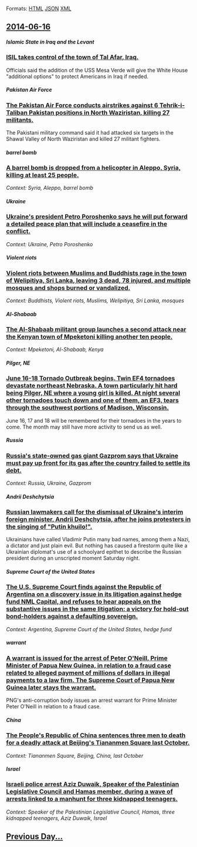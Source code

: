 
Formats: [HTML](2014/06/16/index.html)  [JSON](2014/06/16/index.json)  [XML](2014/06/16/index.xml)  

## [2014-06-16](/news/2014/06/16/index.md)

##### Islamic State in Iraq and the Levant
### [ISIL takes control of the town of Tal Afar, Iraq. ](/news/2014/06/16/isil-takes-control-of-the-town-of-tal-afar-iraq.md)
Officials said the addition of the USS Mesa Verde will give the White House &quot;additional options&quot; to protect Americans in Iraq if needed.

##### Pakistan Air Force
### [The Pakistan Air Force conducts airstrikes against 6 Tehrik-i-Taliban Pakistan positions in North Waziristan, killing 27 militants. ](/news/2014/06/16/the-pakistan-air-force-conducts-airstrikes-against-6-tehrik-i-taliban-pakistan-positions-in-north-waziristan-killing-27-militants.md)
The Pakistani military command said it had attacked six targets in the Shawal Valley of North Waziristan and killed 27 militant fighters.

##### barrel bomb
### [A barrel bomb is dropped from a helicopter in Aleppo, Syria, killing at least 25 people. ](/news/2014/06/16/a-barrel-bomb-is-dropped-from-a-helicopter-in-aleppo-syria-killing-at-least-25-people.md)
_Context: Syria, Aleppo, barrel bomb_

##### Ukraine
### [Ukraine's president Petro Poroshenko says he will put forward a detailed peace plan that will include a ceasefire in the conflict. ](/news/2014/06/16/ukraine-s-president-petro-poroshenko-says-he-will-put-forward-a-detailed-peace-plan-that-will-include-a-ceasefire-in-the-conflict.md)
_Context: Ukraine, Petro Poroshenko_

##### Violent riots
### [Violent riots between Muslims and Buddhists rage in the town of Welipitiya, Sri Lanka, leaving 3 dead, 78 injured, and multiple mosques and shops burned or vandalized. ](/news/2014/06/16/violent-riots-between-muslims-and-buddhists-rage-in-the-town-of-welipitiya-sri-lanka-leaving-3-dead-78-injured-and-multiple-mosques-and.md)
_Context: Buddhists, Violent riots, Muslims, Welipitiya, Sri Lanka, mosques_

##### Al-Shabaab
### [The Al-Shabaab militant group launches a second attack near the Kenyan town of Mpeketoni killing another ten people. ](/news/2014/06/16/the-al-shabaab-militant-group-launches-a-second-attack-near-the-kenyan-town-of-mpeketoni-killing-another-ten-people.md)
_Context: Mpeketoni, Al-Shabaab, Kenya_

##### Pilger, NE
### [June 16-18 Tornado Outbreak begins. Twin EF4 tornadoes devastate northeast Nebraska. A town particularly hit hard being Pilger, NE where a young girl is killed. At night several other tornadoes touch down and one of them, an EF3, tears through the southwest portions of Madison, Wisconsin. ](/news/2014/06/16/june-16-18-tornado-outbreak-begins-twin-ef4-tornadoes-devastate-northeast-nebraska-a-town-particularly-hit-hard-being-pilger-ne-where-a-y.md)
June 16, 17 and 18 will be remembered for their tornadoes in the years to come. The month may still have more activity to send us as well.

##### Russia
### [Russia's state-owned gas giant Gazprom says that Ukraine must pay up front for its gas after the country failed to settle its debt. ](/news/2014/06/16/russia-s-state-owned-gas-giant-gazprom-says-that-ukraine-must-pay-up-front-for-its-gas-after-the-country-failed-to-settle-its-debt.md)
_Context: Russia, Ukraine, Gazprom_

##### Andrii Deshchytsia
### [Russian lawmakers call for the dismissal of Ukraine's interim foreign minister, Andrii Deshchytsia, after he joins protesters in the singing of "Putin khuilo!". ](/news/2014/06/16/russian-lawmakers-call-for-the-dismissal-of-ukraine-s-interim-foreign-minister-andrii-deshchytsia-after-he-joins-protesters-in-the-singing.md)
Ukrainians have called Vladimir Putin many bad names, among them a Nazi, a dictator and just plain evil. But nothing has caused a firestorm quite like a Ukrainian diplomat&#039;s use of a schoolyard epithet to describe the Russian president during an unscripted moment Saturday night.

##### Supreme Court of the United States
### [The U.S. Supreme Court finds against the Republic of Argentina on a discovery issue in its litigation against hedge fund NML Capital, and refuses to hear appeals on the substantive issues in the same litigation: a victory for hold-out bond-holders against a defaulting sovereign. ](/news/2014/06/16/the-u-s-supreme-court-finds-against-the-republic-of-argentina-on-a-discovery-issue-in-its-litigation-against-hedge-fund-nml-capital-and-re.md)
_Context: Argentina, Supreme Court of the United States, hedge fund_

##### warrant
### [A warrant is issued for the arrest of Peter O'Neill, Prime Minister of Papua New Guinea, in relation to a fraud case related to alleged payment of millions of dollars in illegal payments to a law firm. The Supreme Court of Papua New Guinea later stays the warrant. ](/news/2014/06/16/a-warrant-is-issued-for-the-arrest-of-peter-o-neill-prime-minister-of-papua-new-guinea-in-relation-to-a-fraud-case-related-to-alleged-paym.md)
PNG&#039;s anti-corruption body issues an arrest warrant for Prime Minister Peter O&#039;Neill in relation to a fraud case.

##### China
### [The People's Republic of China sentences three men to death for a deadly attack at Beijing's Tiananmen Square last October. ](/news/2014/06/16/the-people-s-republic-of-china-sentences-three-men-to-death-for-a-deadly-attack-at-beijing-s-tiananmen-square-last-october.md)
_Context: Tiananmen Square, Beijing, China, last October_

##### Israel
### [Israeli police arrest Aziz Duwaik, Speaker of the Palestinian Legislative Council and Hamas member, during a wave of arrests linked to a manhunt for three kidnapped teenagers. ](/news/2014/06/16/israeli-police-arrest-aziz-duwaik-speaker-of-the-palestinian-legislative-council-and-hamas-member-during-a-wave-of-arrests-linked-to-a-man.md)
_Context: Speaker of the Palestinian Legislative Council, Hamas, three kidnapped teenagers, Aziz Duwaik, Israel_

## [Previous Day...](/news/2014/06/15/index.md)

